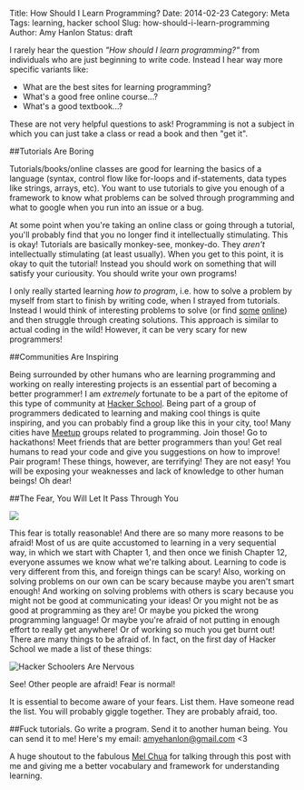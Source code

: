 Title: How Should I Learn Programming?
Date: 2014-02-23
Category: Meta
Tags: learning, hacker school
Slug: how-should-i-learn-programming
Author: Amy Hanlon
Status: draft

I rarely hear the question *"How should I learn programming?"* from individuals who are just beginning to write code. Instead I hear way more specific variants like:

* What are the best sites for learning programming?
* What's a good free online course...?
* What's a good textbook...?

These are not very helpful questions to ask! Programming is not a subject in which you can just take a class or read a book and then "get it".

##Tutorials Are Boring

Tutorials/books/online classes are good for learning the basics of a language (syntax, control flow like for-loops and if-statements, data types like strings, arrays, etc). You want to use tutorials to give you enough of a framework to know what problems can be solved through programming and what to google when you run into an issue or a bug. 

At some point when you're taking an online class or going through a tutorial, you'll probably find that you no longer find it intellectually stimulating. This is okay! Tutorials are basically monkey-see, monkey-do. They *aren't* intellectually stimulating (at least usually). When you get to this point, it is okay to quit the tutorial! Instead you should work on something that will satisfy your curiousity. You should write your own programs!

I only really started learning *how to program*, i.e. how to solve a problem by myself from start to finish by writing code, when I strayed from tutorials. Instead I would think of interesting problems to solve (or find [some](https://www.kaggle.com/competitions) [online](https://projecteuler.net/)) and then struggle through creating solutions. This approach is similar to actual coding in the wild! However, it can be very scary for new programmers! 

##Communities Are Inspiring

Being surrounded by other humans who are learning programming and working on really interesting projects is an essential part of becoming a better programmer! I am *extremely* fortunate to be a part of the epitome of this type of community at [Hacker School](https://www.hackerschool.com/). Being part of a group of programmers dedicated to learning and making cool things is quite inspiring, and you can probably find a group like this in your city, too! Many cities have [Meetup](http://www.meetup.com/) groups related to programming. Join those! Go to hackathons! Meet friends that are better programmers than you! Get real humans to read your code and give you suggestions on how to improve! Pair program! These things, however, are terrifying! They are not easy! You will be exposing your weaknesses and lack of knowledge to other human beings! Oh dear! 

##The Fear, You Will Let It Pass Through You

<img src="https://raw2.github.com/amygdalama/blog-source/master/content/images/paul_fear.jpg">

This fear is totally reasonable! And there are so many more reasons to be afraid! Most of us are quite accustomed to learning in a very sequential way, in which we start with Chapter 1, and then once we finish Chapter 12, everyone assumes we know what we're talking about. Learning to code is very different from this, and foreign things can be scary! Also, working on solving problems on our own can be scary because maybe you aren't smart enough! And working on solving problems with others is scary because you might not be good at communicating your ideas! Or you might not be as good at programming as they are! Or maybe you picked the wrong programming language! Or maybe you're afraid of not putting in enough effort to really get anywhere! Or of working so much you get burnt out! There are many things to be afraid of. In fact, on the first day of Hacker School we made a list of these things:

![Hacker Schoolers Are Nervous](https://raw2.github.com/amygdalama/blog-source/master/content/images/hs-nervous.jpeg)

See! Other people are afraid! Fear is normal!

It is essential to become aware of your fears. List them. Have someone read the list. You will probably giggle together. They are probably afraid, too.

##Fuck tutorials. Go write a program. Send it to another human being. 
You can send it to me! Here's my email: amyehanlon@gmail.com <3

A huge shoutout to the fabulous [Mel Chua](http://melchua.com/) for talking through this post with me and giving me a better vocabulary and framework for understanding learning.